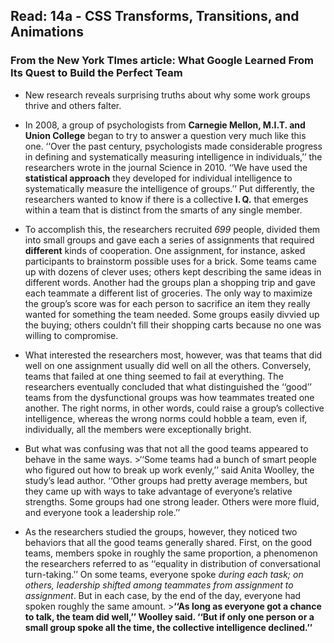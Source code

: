 ## Read: 14a - CSS Transforms, Transitions, and Animations
### From the New York TImes article: What Google Learned From Its Quest to Build the Perfect Team
+ New research reveals surprising truths about why some work groups thrive and others falter.
+ In 2008, a group of psychologists from **Carnegie Mellon, M.I.T. and Union College** began to try to answer a question very much like this one. 
‘‘Over the past century, psychologists made considerable progress in defining and systematically measuring intelligence in individuals,’’ the researchers wrote 
in the journal Science in 2010. ‘‘We have used the **statistical approach** they developed for individual intelligence to systematically measure the intelligence 
of groups.’’ Put differently, the researchers wanted to know if there is a collective **I. Q.** that emerges within a team that is distinct from the smarts of any
single member.
+ To accomplish this, the researchers recruited *699* people, divided them into small groups and gave each a series of assignments that required **different** 
kinds of cooperation. One assignment, for instance, asked participants to brainstorm possible uses for a brick. Some teams came up with dozens of clever uses; others kept describing the same ideas in different words. Another had the groups plan a shopping trip and gave each teammate a different list of groceries. The 
only way to maximize the group’s score was for each person to sacrifice an item they really wanted for something the team needed. Some groups easily divvied up the
buying; others couldn’t fill their shopping carts because no one was willing to compromise.

+ What interested the researchers most, however, was that teams that did well on one assignment usually did well on all the others. Conversely, teams that failed at
one thing seemed to fail at everything. The researchers eventually concluded that what distinguished the ‘‘good’’ teams from the dysfunctional groups was how 
teammates treated one another. The right norms, in other words, could raise a group’s collective intelligence, whereas the wrong norms could hobble a team, even if,
individually, all the members were exceptionally bright. 

+ But what was confusing was that not all the good teams appeared to behave in the same ways. >‘‘Some teams had a bunch of smart people who figured out how to break up work evenly,’’ said Anita Woolley, the study’s lead author. ‘‘Other groups had pretty average members, but they came up with ways to take advantage of everyone’s relative strengths. Some groups had one strong leader. Others were more fluid, and everyone took a leadership role.’’

+ As the researchers studied the groups, however, they noticed two behaviors that all the good teams generally shared. First, on the good teams, members spoke in roughly the same proportion, a phenomenon the researchers referred to as ‘‘equality in distribution of conversational turn-taking.’’ On some teams, everyone spoke *during each task; on others, leadership shifted among teammates from assignment to assignment*. But in each case, by the end of the day, everyone had spoken roughly the same amount. >**‘‘As long as everyone got a chance to talk, the team did well,’’ Woolley said. ‘‘But if only one person or a small group spoke all the time, the collective intelligence declined.’’**
